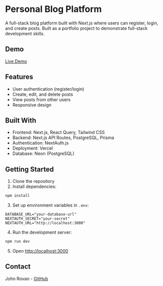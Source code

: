 # Personal Blog Platform

A full-stack blog platform built with Next.js where users can register, login, and create posts. Built as a portfolio project to demonstrate full-stack development skills.

## Demo

[Live Demo](https://quickthought.vercel.app/)

## Features

- User authentication (register/login)
- Create, edit, and delete posts
- View posts from other users
- Responsive design

## Built With

- Frontend: Next.js, React Query, Tailwind CSS
- Backend: Next.js API Routes, PostgreSQL, Prisma
- Authentication: NextAuth.js
- Deployment: Vercel
- Database: Neon (PostgreSQL)

## Getting Started

1. Clone the repository
2. Install dependencies:
```bash
npm install
```

3. Set up environment variables in `.env`:
```
DATABASE_URL="your-database-url"
NEXTAUTH_SECRET="your-secret"
NEXTAUTH_URL="http://localhost:3000"
```

4. Run the development server:
```bash
npm run dev
```

5. Open [http://localhost:3000](http://localhost:3000)

## Contact

John Rovan - [GitHub](https://github.com/j0hnr0)
